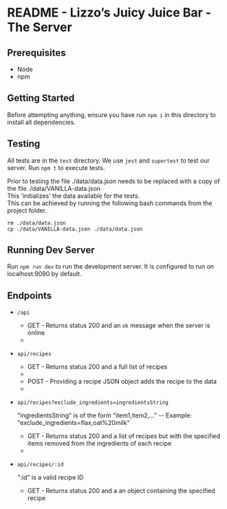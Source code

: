# README - Lizzo’s Juicy Juice Bar - The Server

## Prerequisites

- Node
- npm

## Getting Started

Before attempting anything, ensure you have run `npm i` in this directory to install all dependencies.

## Testing

All tests are in the `test` directory. We use `jest` and `supertest` to test our server. Run `npm t` to execute tests.

Prior to testing the file ./data/data.json needs to be replaced with a copy of the file ./data/VANILLA-data.json  
This 'initializes' the data available for the tests.  
This can be achieved by running the following bash commands from the project folder.

```
rm ./data/data.json
cp ./data/VANILLA-data.json ./data/data.json

```

## Running Dev Server

Run `npm run dev` to run the development server. It is configured to run on localhost:9090 by default.

## Endpoints

- `/api`

  - GET - Returns status 200 and an `ok` message when the server is online
  -

- `api/recipes`

  - GET - Returns status 200 and a full list of recipes
  -
  - POST - Providing a recipe JSON object adds the recipe to the data
  -

- `api/recipes?exclude_ingredients=ingredientsString`

  "ingredientsString" is of the form "item1,item2,..." -- Example: "exclude_ingredients=flax,oat%20milk"

  - GET - Returns status 200 and a list of recipes but with the specified items removed from the ingredients of each recipe
  -

- `api/recipes/:id`

  ":id" is a valid recipe ID

  - GET - Returns status 200 and a an object containing the specified recipe

